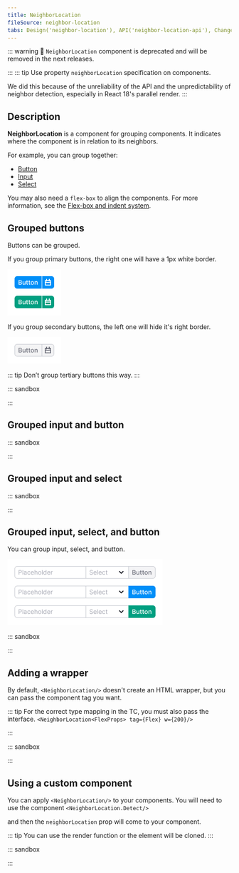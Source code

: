 ```yaml
---
title: NeighborLocation
fileSource: neighbor-location
tabs: Design('neighbor-location'), API('neighbor-location-api'), Changelog('neighbor-location-changelog')
---
```


::: warning
:rotating_light: `NeighborLocation` component is deprecated and will be removed in the next releases.

:::
::: tip
Use property `neighborLocation` specification on components.

We did this because of the unreliability of the API and the unpredictability of neighbor detection, especially in
React 18's parallel render.
:::

## Description

**NeighborLocation** is a component for grouping components. It indicates where the component is in relation to its
neighbors.

For example, you can group together:

* [Button](/components/button/button)
* [Input](/components/input/input)
* [Select](/components/select/select)

You may also need a `flex-box` to align the components. For more information, see
the [Flex-box and indent system](/layout/box-system/box-system).

## Grouped buttons

Buttons can be grouped.

If you group primary buttons, the right one will have a 1px white border.

![](static/primary-buttons-group.png)

If you group secondary buttons, the left one will hide it's right border.

![](static/secondary-buttons-group.png)

::: tip
Don’t group tertiary buttons this way.
:::

::: sandbox

<script lang="tsx">
  export Demo from './examples/grouped-buttons.tsx'; 
</script>

:::

## Grouped input and button

::: sandbox

<script lang="tsx">
  export Demo from './examples/grouped-input-and-button.tsx'; 
</script>

:::

## Grouped input and select

::: sandbox

<script lang="tsx">
  export Demo from './examples/grouped-input-and-select.tsx'; 
</script>

:::

## Grouped input, select, and button

You can group input, select, and button.

![](static/combo.png)

::: sandbox

<script lang="tsx">
  export Demo from './examples/grouped-input, -select, -and-button.tsx'; 
</script>

:::

## Adding a wrapper

By default, `<NeighborLocation/>` doesn't create an HTML wrapper, but you can pass the component tag you want.

::: tip
For the correct type mapping in the TC, you must also pass the interface.
 `<NeighborLocation<FlexProps> tag={Flex} w={200}/>`

:::

::: sandbox

<script lang="tsx">
  export Demo from './examples/adding-a-wrapper.tsx'; 
</script>

:::

## Using a custom component

You can apply `<NeighborLocation/>` to your components. You will need to use the component `<NeighborLocation.Detect/>`

and
then the `neighborLocation` prop will come to your component.

::: tip
You can use the render function or the element will be cloned.
:::

::: sandbox

<script lang="tsx">
  export Demo from './examples/using-a-custom-component.tsx'; 
</script>

:::
